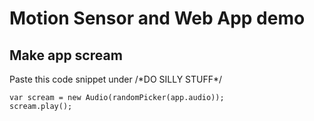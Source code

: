 # Motion Sensor and Web App demo

## Make app scream

Paste this code snippet under /\*DO SILLY STUFF\*/

```
var scream = new Audio(randomPicker(app.audio));
scream.play();
```

